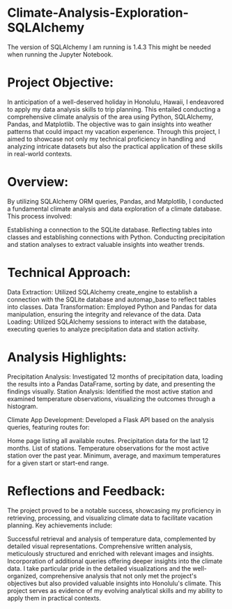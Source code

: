 # Climate-Analysis-Exploration-SQLAlchemy

The version of SQLAlchemy I am running is 1.4.3
This might be needed when running the Jupyter Notebook.

# Project Objective:
In anticipation of a well-deserved holiday in Honolulu, Hawaii, I endeavored to apply my data analysis skills to trip planning. This entailed conducting a comprehensive climate analysis of the area using Python, SQLAlchemy, Pandas, and Matplotlib. The objective was to gain insights into weather patterns that could impact my vacation experience. Through this project, I aimed to showcase not only my technical proficiency in handling and analyzing intricate datasets but also the practical application of these skills in real-world contexts.

# Overview:
By utilizing SQLAlchemy ORM queries, Pandas, and Matplotlib, I conducted a fundamental climate analysis and data exploration of a climate database. This process involved:

Establishing a connection to the SQLite database.
Reflecting tables into classes and establishing connections with Python.
Conducting precipitation and station analyses to extract valuable insights into weather trends.

# Technical Approach:
Data Extraction: Utilized SQLAlchemy create_engine to establish a connection with the SQLite database and automap_base to reflect tables into classes.
Data Transformation: Employed Python and Pandas for data manipulation, ensuring the integrity and relevance of the data.
Data Loading: Utilized SQLAlchemy sessions to interact with the database, executing queries to analyze precipitation data and station activity.

# Analysis Highlights:
Precipitation Analysis: Investigated 12 months of precipitation data, loading the results into a Pandas DataFrame, sorting by date, and presenting the findings visually.
Station Analysis: Identified the most active station and examined temperature observations, visualizing the outcomes through a histogram.

Climate App Development:
Developed a Flask API based on the analysis queries, featuring routes for:

Home page listing all available routes.
Precipitation data for the last 12 months.
List of stations.
Temperature observations for the most active station over the past year.
Minimum, average, and maximum temperatures for a given start or start-end range.

# Reflections and Feedback:
The project proved to be a notable success, showcasing my proficiency in retrieving, processing, and visualizing climate data to facilitate vacation planning. Key achievements include:

Successful retrieval and analysis of temperature data, complemented by detailed visual representations.
Comprehensive written analysis, meticulously structured and enriched with relevant images and insights.
Incorporation of additional queries offering deeper insights into the climate data.
I take particular pride in the detailed visualizations and the well-organized, comprehensive analysis that not only met the project's objectives but also provided valuable insights into Honolulu's climate. This project serves as evidence of my evolving analytical skills and my ability to apply them in practical contexts.

